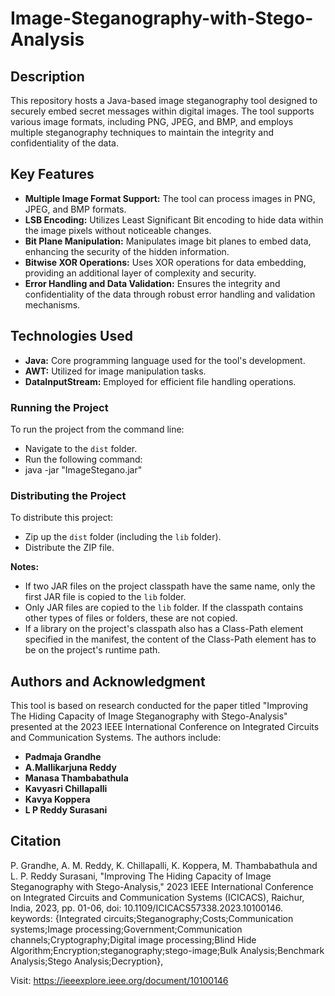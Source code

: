 # Image-Steganography-with-Stego-Analysis

## Description
This repository hosts a Java-based image steganography tool designed to securely embed secret messages within digital images. The tool supports various image formats, including PNG, JPEG, and BMP, and employs multiple steganography techniques to maintain the integrity and confidentiality of the data.

## Key Features
- **Multiple Image Format Support:** The tool can process images in PNG, JPEG, and BMP formats.
- **LSB Encoding:** Utilizes Least Significant Bit encoding to hide data within the image pixels without noticeable changes.
- **Bit Plane Manipulation:** Manipulates image bit planes to embed data, enhancing the security of the hidden information.
- **Bitwise XOR Operations:** Uses XOR operations for data embedding, providing an additional layer of complexity and security.
- **Error Handling and Data Validation:** Ensures the integrity and confidentiality of the data through robust error handling and validation mechanisms.

## Technologies Used
- **Java:** Core programming language used for the tool's development.
- **AWT:** Utilized for image manipulation tasks.
- **DataInputStream:** Employed for efficient file handling operations.

### Running the Project
To run the project from the command line:
- Navigate to the `dist` folder.
- Run the following command:
- java -jar "ImageStegano.jar"

### Distributing the Project
To distribute this project:
- Zip up the `dist` folder (including the `lib` folder).
- Distribute the ZIP file.

**Notes:**
- If two JAR files on the project classpath have the same name, only the first JAR file is copied to the `lib` folder.
- Only JAR files are copied to the `lib` folder. If the classpath contains other types of files or folders, these are not copied.
- If a library on the project's classpath also has a Class-Path element specified in the manifest, the content of the Class-Path element has to be on the project's runtime path.

## Authors and Acknowledgment
This tool is based on research conducted for the paper titled "Improving The Hiding Capacity of Image Steganography with Stego-Analysis" presented at the 2023 IEEE International Conference on Integrated Circuits and Communication Systems. The authors include:
- **Padmaja Grandhe**
- **A.Mallikarjuna Reddy**
- **Manasa Thambabathula**
- **Kavyasri Chillapalli**
- **Kavya Koppera**
- **L P Reddy Surasani**

## Citation
P. Grandhe, A. M. Reddy, K. Chillapalli, K. Koppera, M. Thambabathula and L. P. Reddy Surasani, "Improving The Hiding Capacity of Image Steganography with Stego-Analysis," 2023 IEEE International Conference on Integrated Circuits and Communication Systems (ICICACS), Raichur, India, 2023, pp. 01-06, doi: 10.1109/ICICACS57338.2023.10100146. keywords: {Integrated circuits;Steganography;Costs;Communication systems;Image processing;Government;Communication channels;Cryptography;Digital image processing;Blind Hide Algorithm;Encryption;steganography;stego-image;Bulk Analysis;Benchmark Analysis;Stego Analysis;Decryption},

Visit: https://ieeexplore.ieee.org/document/10100146
